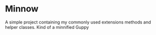 # Minnow
A simple project containing my commonly used extensions methods and helper classes.
Kind of a minnified Guppy